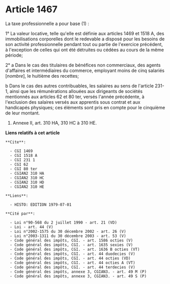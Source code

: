 # Article 1467

La taxe professionnelle a pour base (1) :

1° La valeur locative, telle qu'elle est définie aux articles 1469 et 1518 A, des immobilisations corporelles dont le
redevable a disposé pour les besoins de son activité professionnelle pendant tout ou partie de l'exercice précédent, à
l'exception de celles qui ont été détruites ou cédées au cours de la même période;

2° a  Dans le cas des titulaires de bénéfices non commerciaux, des agents d'affaires et intermédiaires du commerce, employant
moins de cinq salariés [*nombre*], le huitième des recettes;

b  Dans le cas des autres contribuables, les salaires au sens de l'article 231-1, ainsi que les rémunérations allouées aux
dirigeants de sociétés mentionnés aux articles 62 et 80 ter, versés l'année précédente, à l'exclusion des salaires versés aux
apprentis sous contrat et aux handicapés physiques; ces éléments sont pris en compte pour le cinquième de leur montant.

1)  Annexe II, art. 310 HA, 310 HC à 310 HE.

**Liens relatifs à cet article**

	**Cite**:

	  - CGI 1469
	  - CGI 1518 A
	  - CGI 231 1
	  - CGI 62
	  - CGI 80 ter
	  - CGIAN2 310 HA
	  - CGIAN2 310 HC
	  - CGIAN2 310 HD
	  - CGIAN2 310 HE

	**Liens**:

	  - HISTO: EDITION 1979-07-01

	**Cité par**:

	  - Loi n°90-568 du 2 juillet 1990 - art. 21 (VD)
	  - Loi - art. 44 (V)
	  - Loi n°2002-1575 du 30 décembre 2002 - art. 26 (V)
	  - Loi n°2003-1311 du 30 décembre 2003 - art. 53 (V)
	  - Code général des impôts, CGI. - art. 1586 octies (V)
	  - Code général des impôts, CGI. - art. 1635 sexies (V)
	  - Code général des impôts, CGI. - art. 1636 B octies (VT)
	  - Code général des impôts, CGI. - art. 44 duodecies (V)
	  - Code général des impôts, CGI. - art. 44 octies (VD)
	  - Code général des impôts, CGI. - art. 44 octies A (VT)
	  - Code général des impôts, CGI. - art. 44 terdecies (V)
	  - Code général des impôts, annexe 3, CGIAN3. - art. 49 M (P)
	  - Code général des impôts, annexe 3, CGIAN3. - art. 49 S (P)
